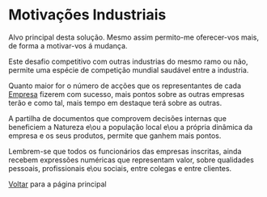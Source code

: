 # Motivações Industriais

Alvo principal desta solução. Mesmo assim permito-me oferecer-vos mais, de forma a motivar-vos á mudança.

Este desafio competitivo com outras industrias do mesmo ramo ou não, permite uma espécie de competição mundial saudável entre a industria.

Quanto maior for o número de acções que os representantes de cada [Empresa](./EMPRESAS.md) fizerem com sucesso, mais pontos sobre as outras empresas terão e como tal, mais tempo em destaque terá sobre as outras.

A partilha de documentos que comprovem decisões internas que beneficiem a Natureza e\ou a população local e\ou a própria dinâmica da empresa e os seus produtos, permite que ganhem mais pontos.

Lembrem-se que todos os funcionários das empresas inscritas, ainda recebem expressões numéricas que representam valor, sobre qualidades pessoais, profissionais e\ou sociais, entre colegas e entre clientes.

[Voltar](./README.md) para a página principal